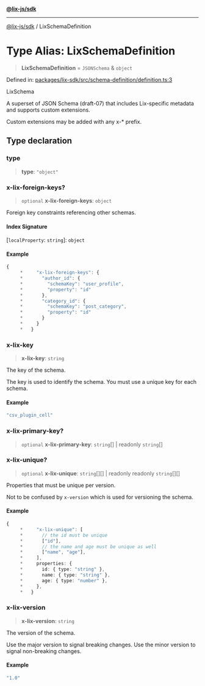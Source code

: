 [**@lix-js/sdk**](../README.md)

***

[@lix-js/sdk](../README.md) / LixSchemaDefinition

# Type Alias: LixSchemaDefinition

> **LixSchemaDefinition** = `JSONSchema` & `object`

Defined in: [packages/lix-sdk/src/schema-definition/definition.ts:3](https://github.com/opral/monorepo/blob/0501d8fe7eed9db1f8058e8d1d58b1d613ceaf43/packages/lix-sdk/src/schema-definition/definition.ts#L3)

LixSchema

A superset of JSON Schema (draft-07) that includes Lix-specific metadata
and supports custom extensions.

Custom extensions may be added with any x-* prefix.

## Type declaration

### type

> **type**: `"object"`

### x-lix-foreign-keys?

> `optional` **x-lix-foreign-keys**: `object`

Foreign key constraints referencing other schemas.

#### Index Signature

\[`localProperty`: `string`\]: `object`

#### Example

```ts
{
	 *     "x-lix-foreign-keys": {
	 *       "author_id": {
	 *         "schemaKey": "user_profile",
	 *         "property": "id"
	 *       },
	 *       "category_id": {
	 *         "schemaKey": "post_category",
	 *         "property": "id"
	 *       }
	 *     }
	 *   }
```

### x-lix-key

> **x-lix-key**: `string`

The key of the schema.

The key is used to identify the schema. You must use a
unique key for each schema.

#### Example

```ts
"csv_plugin_cell"
```

### x-lix-primary-key?

> `optional` **x-lix-primary-key**: `string`[] \| readonly `string`[]

### x-lix-unique?

> `optional` **x-lix-unique**: `string`[][] \| readonly readonly `string`[][]

Properties that must be unique per version.

Not to be confused by `x-version` which is used for versioning the schema.

#### Example

```ts
{
	 *     "x-lix-unique": [
	 *       // the id must be unique
	 *       ["id"],
	 *       // the name and age must be unique as well
	 *       ["name", "age"],
	 *     ],
	 *     properties: {
	 *       id: { type: "string" },
	 *       name: { type: "string" },
	 *       age: { type: "number" },
	 *     },
	 *   }
```

### x-lix-version

> **x-lix-version**: `string`

The version of the schema.

Use the major version to signal breaking changes.
Use the minor version to signal non-breaking changes.

#### Example

```ts
"1.0"
```
